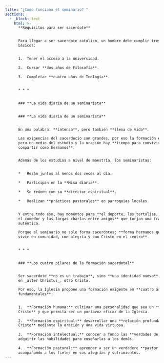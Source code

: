 ```yaml
---
title: "¿Como funciona el seminario? "
sections:
  - _block: text
    html: >-
      **Requisitos para ser sacerdote**


      Para llegar a ser sacerdote católico, un hombre debe cumplir tres requisitos
      básicos:


      1.  Tener el acceso a la universidad.
          
      2.  Cursar **dos años de Filosofía**.
          
      3.  Completar **cuatro años de Teología**.
          

      * * *


      ### **La vida diaria de un seminarista**


      ### **La vida diaria de un seminarista**


      En una palabra: **intensa**, pero también **llena de vida**.  

      Las exigencias del sacerdocio son grandes, por eso la formación es rigurosa…
      pero en medio del estudio y la oración hay **tiempo para convivir, reír y
      compartir como hermanos**.


      Además de los estudios a nivel de maestría, los seminaristas:


      *   Rezán juntos al menos dos veces al día.
          
      *   Participan en la **Misa diaria**.
          
      *   Se reúnen con su **director espiritual**.
          
      *   Realizan **prácticas pastorales** en parroquias locales.
          

      Y entre todo eso, hay momentos para **el deporte, las tertulias, las bromas en
      el comedor y las largas charlas entre amigos** que forjan una fraternidad
      auténtica.  

      Porque el seminario no solo forma sacerdotes: **forma hermanos que aprenden a
      vivir en comunidad, con alegría y con Cristo en el centro**.


      * * *


      ### **Los cuatro pilares de la formación sacerdotal**


      Ser sacerdote **no es un trabajo**, sino **una identidad nueva**: convertirse
      en _alter Christus_, otro Cristo.  

      Por eso, la Iglesia propone una formación exigente en **cuatro áreas
      fundamentales**:


      1.  **Formación humana:** cultivar una personalidad que sea un **puente hacia
      Cristo** y que permita ser un portavoz eficaz de la Iglesia.
          
      2.  **Formación espiritual:** desarrollar una **relación profunda y madura con
      Cristo** mediante la oración y una vida virtuosa.
          
      3.  **Formación intelectual:** conocer a fondo las **verdades de la fe** y
      adquirir las habilidades para enseñarlas a los demás.
          
      4.  **Formación pastoral:** aprender a ser un verdadero **pastor de almas**,
      acompañando a los fieles en sus alegrías y sufrimientos.
---
```

